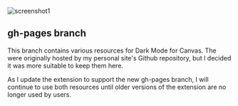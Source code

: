 ![screenshot1](https://marissa.rs/res/canvas/banner.png)
## gh-pages branch
This branch contains various resources for Dark Mode for Canvas. The were originally hosted by my personal site's Github repository, but I decided it was more suitable to keep them here. 

As I update the extension to support the new gh-pages branch, I will continue to use both resources until older versions of the extension are no longer used by users.
